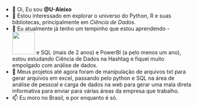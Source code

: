 - 👋 Oi, Eu sou __@U-Aleixo__
- 👀 Estou interessado em explorar o universo do Python, R e suas bibliotecas, principalmente em *Ciência de Dados*.
- 🌱 Eu atualmente já tenho um tempinho que estou aprendendo - <img src="https://cdn.jsdelivr.net/gh/devicons/devicon/icons/python/python-original-wordmark.svg" width= "60"/> e SQL (mais de 2 anos) e PowerBI (a pelo menos um ano), estou estudando Ciência de Dados na Hashtag e fiquei muito empolgado com análise de dados.
- 💞️ Meus projetos até agora foram de manipulação de arquivos txt para gerar arquivos em excel, passando pelo python e SQL na área de análise de pessoal e carga de dados na web para gerar uma mala direta informativa para enviar para várias áreas da empresa que trabalho.
- 📫 Eu moro no Brasil, e por enquanto é só.

<!---
U-Aleixo/U-Aleixo is a ✨ special ✨ repository because its `README.md` (this file) appears on your GitHub profile.
You can click the Preview link to take a look at your changes.
--->
